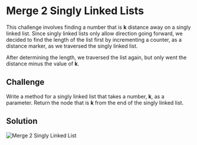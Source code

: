 # Merge 2 Singly Linked Lists
This challenge involves finding a number that is **k** distance away on a singly linked list.
Since singly linked lists only allow direction going forward, we decided 
to find the length of the list first by incrementing a counter, as a distance marker, as we traversed the singly linked list.

After determining the length, we traversed the list again, but only went the distance minus the value of **k**.

## Challenge
Write a method for a singly linked list that takes a number, **k**, as a parameter.
Return the node that is **k** from the end of the singly linked list.

## Solution
![Merge 2 Singly Linked List](/assets/KthElementFromEnd.jpg)